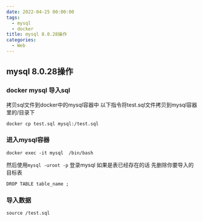 ```yaml
---
date: 2022-04-25 00:00:00
tags:
  - mysql
  - docker
title: mysql 8.0.28操作
categories:
  - Web
---
```


## mysql 8.0.28操作

### docker mysql 导入sql

拷贝sql文件到docker中的mysql容器中
以下指令将test.sql文件拷贝到mysql容器里的/目录下

```docker cp test.sql mysql:/test.sql```

### 进入mysql容器

```docker exec -it mysql  /bin/bash```

然后使用`mysql -uroot -p` 登录mysql
如果是表已经存在的话 先删除你要导入的目标表

```DROP TABLE table_name ;```

### 导入数据

```source /test.sql```
